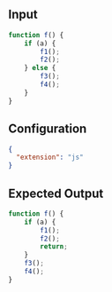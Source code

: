 
## Input
```javascript input
function f() {
    if (a) {
        f1();
        f2();
    } else {
        f3();
        f4();
    }
}
```

## Configuration
```json configuration
{
  "extension": "js"
}
```

## Expected Output
```javascript expected output
function f() {
    if (a) {
        f1();
        f2();
        return;
    }
    f3();
    f4();
}
```
